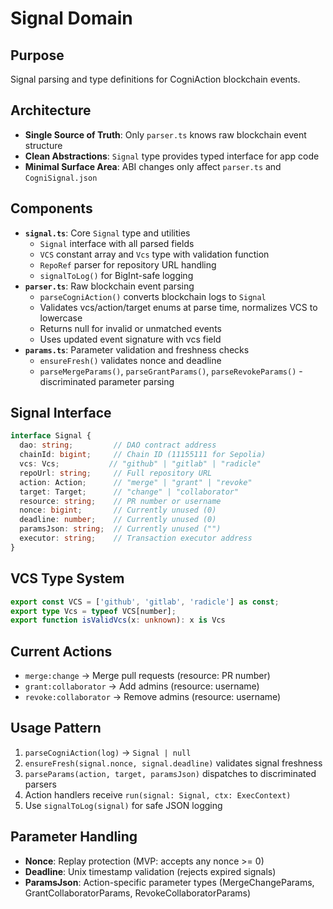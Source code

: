 # Signal Domain

## Purpose
Signal parsing and type definitions for CogniAction blockchain events.

## Architecture
- **Single Source of Truth**: Only `parser.ts` knows raw blockchain event structure
- **Clean Abstractions**: `Signal` type provides typed interface for app code
- **Minimal Surface Area**: ABI changes only affect `parser.ts` and `CogniSignal.json`

## Components
- **`signal.ts`**: Core `Signal` type and utilities
  - `Signal` interface with all parsed fields
  - `VCS` constant array and `Vcs` type with validation function
  - `RepoRef` parser for repository URL handling
  - `signalToLog()` for BigInt-safe logging
- **`parser.ts`**: Raw blockchain event parsing
  - `parseCogniAction()` converts blockchain logs to `Signal`
  - Validates vcs/action/target enums at parse time, normalizes VCS to lowercase
  - Returns null for invalid or unmatched events
  - Uses updated event signature with vcs field
- **`params.ts`**: Parameter validation and freshness checks  
  - `ensureFresh()` validates nonce and deadline
  - `parseMergeParams()`, `parseGrantParams()`, `parseRevokeParams()` - discriminated parameter parsing

## Signal Interface
```typescript
interface Signal {
  dao: string;         // DAO contract address
  chainId: bigint;     // Chain ID (11155111 for Sepolia)
  vcs: Vcs;           // "github" | "gitlab" | "radicle" 
  repoUrl: string;     // Full repository URL
  action: Action;      // "merge" | "grant" | "revoke"
  target: Target;      // "change" | "collaborator"
  resource: string;    // PR number or username
  nonce: bigint;       // Currently unused (0)
  deadline: number;    // Currently unused (0)
  paramsJson: string;  // Currently unused ("")
  executor: string;    // Transaction executor address
}
```

## VCS Type System
```typescript
export const VCS = ['github', 'gitlab', 'radicle'] as const;
export type Vcs = typeof VCS[number];
export function isValidVcs(x: unknown): x is Vcs
```

## Current Actions
- `merge:change` → Merge pull requests (resource: PR number)
- `grant:collaborator` → Add admins (resource: username)
- `revoke:collaborator` → Remove admins (resource: username)

## Usage Pattern
1. `parseCogniAction(log)` → `Signal | null`
2. `ensureFresh(signal.nonce, signal.deadline)` validates signal freshness
3. `parseParams(action, target, paramsJson)` dispatches to discriminated parsers
4. Action handlers receive `run(signal: Signal, ctx: ExecContext)`
5. Use `signalToLog(signal)` for safe JSON logging

## Parameter Handling  
- **Nonce**: Replay protection (MVP: accepts any nonce >= 0)
- **Deadline**: Unix timestamp validation (rejects expired signals)
- **ParamsJson**: Action-specific parameter types (MergeChangeParams, GrantCollaboratorParams, RevokeCollaboratorParams)
